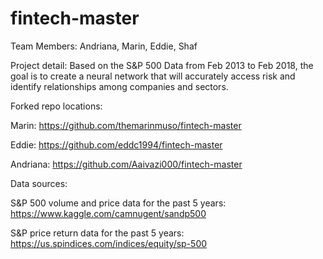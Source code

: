 # fintech-master

Team Members: Andriana, Marin, Eddie, Shaf 

Project detail: 
Based on the S&P 500 Data from Feb 2013 to Feb 2018, the goal is to create a neural network that will accurately access risk and identify relationships among companies and sectors. 

Forked repo locations: 

Marin: https://github.com/themarinmuso/fintech-master

Eddie: https://github.com/eddc1994/fintech-master 

Andriana: https://github.com/Aaivazi000/fintech-master


Data sources: 

S&P 500 volume and price data for the past 5 years: 
https://www.kaggle.com/camnugent/sandp500


S&P price return data for the past 5 years: 
https://us.spindices.com/indices/equity/sp-500
